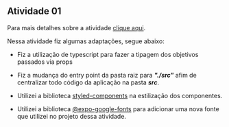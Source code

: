 ## Atividade  01

Para mais detalhes sobre a atividade [clique aqui](https://github.com/JailsonSousa/pidm-2020.2/blob/main/atv01/ATV1.pdf).

Nessa atividade fiz algumas adaptações, segue abaixo:

 - Fiz a utilização de typescript para fazer a tipagem dos objetivos passados via props
 
 - Fiz a mudança do entry point da pasta raiz para ***"./src"*** afim de centralizar todo código da aplicação na pasta ***src***.
 
 - Utilizei a biblioteca [styled-components](https://styled-components.com/) na estilização dos componentes.
 - Utilizei a biblioteca [@expo-google-fonts](https://github.com/expo/google-fonts) para adicionar uma nova fonte que utilizei no projeto dessa atividade.
